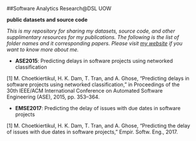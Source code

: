 ##Software Analytics Research@DSL UOW

**public datasets and source code**

*This is my repository for sharing my datasets, source code, and other supplimentary resources for my publications. The following is the list of folder names and it corresponding papers. Please visit [my website](http://www.dsl.uow.edu.au/sasite/) if you want to know more about me.*

- **ASE2015**: Predicting delays in software projects using networked classification

[1] M. Choetkiertikul, H. K. Dam, T. Tran, and A. Ghose, “Predicting delays in software projects using networked classification,” in Proceedings of the 30th IEEE/ACM International Conference on Automated Software Engineering (ASE), 2015, pp. 353–364.

- **EMSE2017**: Predicting the delay of issues with due dates in software projects

[1] M. Choetkiertikul, H. K. Dam, T. Tran, and A. Ghose, “Predicting the delay of issues with due dates in software projects,” Empir. Softw. Eng., 2017.







